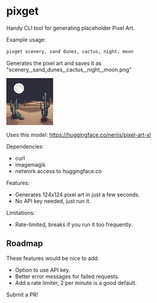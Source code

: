 # pixget
Handy CLI tool for generating placeholder Pixel Art.

Example usage:
```sh
pixget scenery, sand dunes, cactus, night, moon
```

Generates the pixel art and saves it as "scenery,_sand_dunes,_cactus,_night,_moon.png"

![example output](/scenery,_sand_dunes,_cactus,_night,_moon.png)

Uses this model: https://huggingface.co/nerijs/pixel-art-xl

Dependencies:
- curl
- imagemagik
- network access to huggingface.co

Features:
- Generates 124x124 pixel art in just a few seconds.
- No API key needed, just run it.

Limitations:
- Rate-limited, breaks if you run it too frequently.

## Roadmap
These features would be nice to add:
- Option to use API key.
- Better error messages for failed requests.
- Add a rate limiter, 2 per minute is a good default.

Submit a PR!

